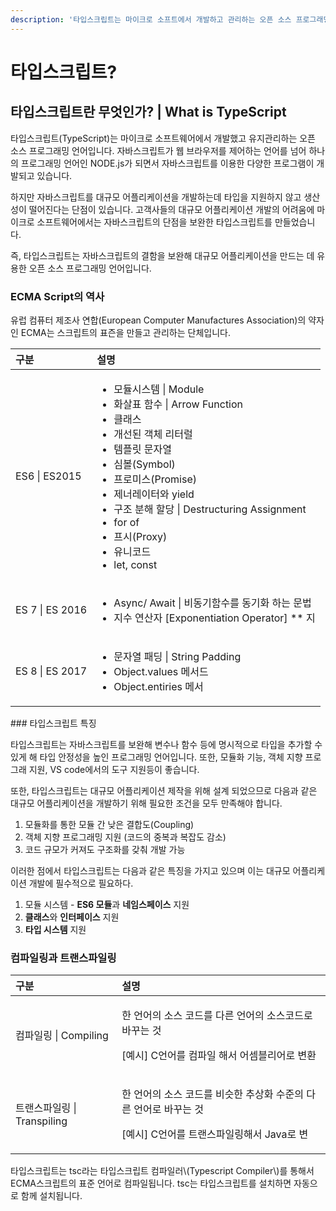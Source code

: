 ```yaml
---
description: '타입스크립트는 마이크로 소프트에서 개발하고 관리하는 오픈 소스 프로그래밍 언어입니다. 모든 브라우저나 호스트, 운영체제에서도 동작합니다.'
---
```


# 타입스크립트?

## 타입스크립트란 무엇인가? \| What is TypeScript

 타입스크립트\(TypeScript\)는 마이크로 소프트웨어에서 개발했고 유지관리하는 오픈 소스 프로그래밍 언어입니다. 자바스크립트가 웹 브라우저를 제어하는 언어를 넘어 하나의 프로그래밍 언어인 NODE.js가 되면서 자바스크립트를 이용한 다양한 프로그램이 개발되고 있습니다. 

 하지만 자바스크립트를 대규모 어플리케이션을 개발하는데 타입을 지원하지 않고 생산성이 떨어진다는 단점이 있습니다. 고객사들의 대규모 어플리케이션 개발의 어려움에 마이크로 소프트웨어에서는 자바스크립트의 단점을 보완한 타입스크립트를 만들었습니다.

 즉, 타입스크립트는 자바스크립트의 결함을 보완해 대규모 어플리케이션을 만드는 데 유용한 오픈 소스 프로그래밍 언어입니다. 

### ECMA Script의 역사

 유럽 컴퓨터 제조사 연합\(European Computer Manufactures Association\)의 약자인 ECMA는 스크립트의 표즌을 만들고 관리하는 단체입니다. 

<table>
  <thead>
    <tr>
      <th style="text-align:left">&#xAD6C;&#xBD84;</th>
      <th style="text-align:left">&#xC124;&#xBA85;</th>
    </tr>
  </thead>
  <tbody>
    <tr>
      <td style="text-align:left">ES6 | ES2015</td>
      <td style="text-align:left">
        <ul>
          <li>&#xBAA8;&#xB4C8;&#xC2DC;&#xC2A4;&#xD15C; | Module</li>
          <li>&#xD654;&#xC0B4;&#xD45C; &#xD568;&#xC218; | Arrow Function</li>
          <li>&#xD074;&#xB798;&#xC2A4;</li>
          <li>&#xAC1C;&#xC120;&#xB41C; &#xAC1D;&#xCCB4; &#xB9AC;&#xD130;&#xB7F4;</li>
          <li>&#xD15C;&#xD50C;&#xB9BF; &#xBB38;&#xC790;&#xC5F4;</li>
          <li>&#xC2EC;&#xBCFC;(Symbol)</li>
          <li>&#xD504;&#xB85C;&#xBBF8;&#xC2A4;(Promise)</li>
          <li>&#xC81C;&#xB108;&#xB808;&#xC774;&#xD130;&#xC640; yield</li>
          <li>&#xAD6C;&#xC870; &#xBD84;&#xD574; &#xD560;&#xB2F9; | Destructuring Assignment</li>
          <li>for of</li>
          <li>&#xD504;&#xC2DC;(Proxy)</li>
          <li>&#xC720;&#xB2C8;&#xCF54;&#xB4DC;</li>
          <li>let, const</li>
        </ul>
      </td>
    </tr>
    <tr>
      <td style="text-align:left">ES 7 | ES 2016</td>
      <td style="text-align:left">
        <ul>
          <li>Async/ Await | &#xBE44;&#xB3D9;&#xAE30;&#xD568;&#xC218;&#xB97C; &#xB3D9;&#xAE30;&#xD654;
            &#xD558;&#xB294; &#xBB38;&#xBC95;</li>
          <li>&#xC9C0;&#xC218; &#xC5F0;&#xC0B0;&#xC790; [Exponentiation Operator] **
            &#xC9C0;</li>
        </ul>
      </td>
    </tr>
    <tr>
      <td style="text-align:left">ES 8 | ES 2017</td>
      <td style="text-align:left">
        <ul>
          <li>&#xBB38;&#xC790;&#xC5F4; &#xD328;&#xB529; | String Padding</li>
          <li>Object.values &#xBA54;&#xC11C;&#xB4DC;</li>
          <li>Object.entiries &#xBA54;&#xC11C;</li>
        </ul>
      </td>
    </tr>
  </tbody>
</table>### 타입스크립트 특징

 타입스크립트는 자바스크립트를 보완해 변수나 함수 등에 명시적으로 타입을 추가할 수 있게 해 타입 안정성을 높인 프로그래밍 언어입니다. 또한, 모듈화 기능, 객체 지향 프로그래 지원, VS code에서의 도구 지원등이 좋습니다.

 또한, 타입스크립트는 대규모 어플리케이션 제작을 위해 설계 되었으므로 다음과 같은 대규모 어플리케이션을 개발하기 위해 필요한 조건을 모두 만족해야 합니다.

1. 모듈화를 통한 모듈 간 낮은 결합도\(Coupling\)
2. 객체 지향 프로그래밍 지원 \(코드의 중복과 복잡도 감소\)
3. 코드 규모가 커져도 구조화를 갖춰 개발 가능

 이러한 점에서 타입스크립트는 다음과 같은 특징을 가지고 있으며 이는 대규모 어플리케이션 개발에 필수적으로 필요하다.

1. 모듈 시스템 - **ES6 모듈**과 **네임스페이스** 지원
2. **클래스**와 **인터페이스** 지원
3. **타입 시스템** 지원

### 컴파일링과 트랜스파일링

<table>
  <thead>
    <tr>
      <th style="text-align:left">&#xAD6C;&#xBD84;</th>
      <th style="text-align:left">&#xC124;&#xBA85;</th>
    </tr>
  </thead>
  <tbody>
    <tr>
      <td style="text-align:left">&#xCEF4;&#xD30C;&#xC77C;&#xB9C1; | Compiling</td>
      <td style="text-align:left">
        <p>&#xD55C; &#xC5B8;&#xC5B4;&#xC758; &#xC18C;&#xC2A4; &#xCF54;&#xB4DC;&#xB97C;
          &#xB2E4;&#xB978; &#xC5B8;&#xC5B4;&#xC758; &#xC18C;&#xC2A4;&#xCF54;&#xB4DC;&#xB85C;
          &#xBC14;&#xAFB8;&#xB294; &#xAC83;</p>
        <p>[&#xC608;&#xC2DC;] C&#xC5B8;&#xC5B4;&#xB97C; &#xCEF4;&#xD30C;&#xC77C;
          &#xD574;&#xC11C; &#xC5B4;&#xC148;&#xBE14;&#xB9AC;&#xC5B4;&#xB85C; &#xBCC0;&#xD658;</p>
      </td>
    </tr>
    <tr>
      <td style="text-align:left">&#xD2B8;&#xB79C;&#xC2A4;&#xD30C;&#xC77C;&#xB9C1; | Transpiling</td>
      <td
      style="text-align:left">
        <p>&#xD55C; &#xC5B8;&#xC5B4;&#xC758; &#xC18C;&#xC2A4; &#xCF54;&#xB4DC;&#xB97C;
          &#xBE44;&#xC2B7;&#xD55C; &#xCD94;&#xC0C1;&#xD654; &#xC218;&#xC900;&#xC758;
          &#xB2E4;&#xB978; &#xC5B8;&#xC5B4;&#xB85C; &#xBC14;&#xAFB8;&#xB294; &#xAC83;</p>
        <p>[&#xC608;&#xC2DC;] C&#xC5B8;&#xC5B4;&#xB97C; &#xD2B8;&#xB79C;&#xC2A4;&#xD30C;&#xC77C;&#xB9C1;&#xD574;&#xC11C;
          Java&#xB85C; &#xBCC0;</p>
        </td>
    </tr>
  </tbody>
</table> 타입스크립트는 tsc라는 타입스크립트 컴파일러\(Typescript Compiler\)를 통해서 ECMA스크립트의 표준 언어로 컴파일됩니다. tsc는 타입스크립트를 설치하면 자동으로 함께 설치됩니다.

